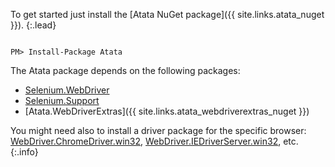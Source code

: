 To get started just install the [Atata NuGet package]({{ site.links.atata_nuget }}).
{:.lead}

<code class="language-nugetpm">
PM> Install-Package Atata
</code>

The Atata package depends on the following packages:

* [Selenium.WebDriver](https://www.nuget.org/packages/Selenium.WebDriver/)
* [Selenium.Support](https://www.nuget.org/packages/Selenium.Support/)
* [Atata.WebDriverExtras]({{ site.links.atata_webdriverextras_nuget }})

You might need also to install a driver package for the specific browser: [WebDriver.ChromeDriver.win32](https://www.nuget.org/packages/WebDriver.ChromeDriver.win32/), [WebDriver.IEDriverServer.win32](https://www.nuget.org/packages/WebDriver.IEDriverServer.win32/), etc.
{:.info}